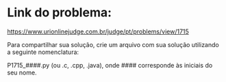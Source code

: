 # Link do problema:

https://www.urionlinejudge.com.br/judge/pt/problems/view/1715

Para compartilhar sua solução, crie um arquivo com sua solução utilizando a seguinte nomenclatura:

P1715_####.py (ou .c, .cpp, .java), onde #### corresponde às iniciais do seu nome.
